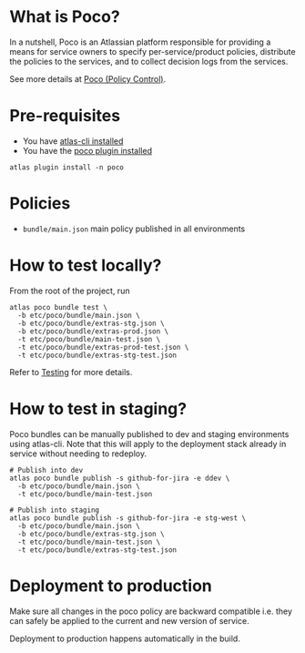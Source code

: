 # What is Poco?

In a nutshell, Poco is an Atlassian platform responsible for providing a means for service owners to specify
per-service/product policies, distribute the policies to the services, and to collect decision logs from the services.

See more details at [Poco (Policy Control)](https://developer.atlassian.com/platform/poco/).

# Pre-requisites

- You have [atlas-cli installed](https://developer.atlassian.com/platform/atlas-cli/users/install/)
- You have the [poco plugin installed](https://developer.atlassian.com/platform/poco/cli/installation/)

```shell
atlas plugin install -n poco
```

# Policies
- `bundle/main.json` main policy published in all environments

# How to test locally?
From the root of the project, run

```shell
atlas poco bundle test \
  -b etc/poco/bundle/main.json \
  -b etc/poco/bundle/extras-stg.json \
  -b etc/poco/bundle/extras-prod.json \
  -t etc/poco/bundle/main-test.json \
  -t etc/poco/bundle/extras-prod-test.json \
  -t etc/poco/bundle/extras-stg-test.json
```

Refer to [Testing](https://developer.atlassian.com/platform/poco/policies/workflow/testing/) for more details.

# How to test in staging?

Poco bundles can be manually published to dev and staging environments using atlas-cli. Note that this will apply
to the deployment stack already in service without needing to redeploy.

```shell
# Publish into dev
atlas poco bundle publish -s github-for-jira -e ddev \
  -b etc/poco/bundle/main.json \
  -t etc/poco/bundle/main-test.json 

# Publish into staging
atlas poco bundle publish -s github-for-jira -e stg-west \
  -b etc/poco/bundle/main.json \
  -b etc/poco/bundle/extras-stg.json \
  -t etc/poco/bundle/main-test.json \
  -t etc/poco/bundle/extras-stg-test.json
```

# Deployment to production

Make sure all changes in the poco policy are backward compatible i.e. they can safely be applied to the current and new version of service.

Deployment to production happens automatically in the build.
